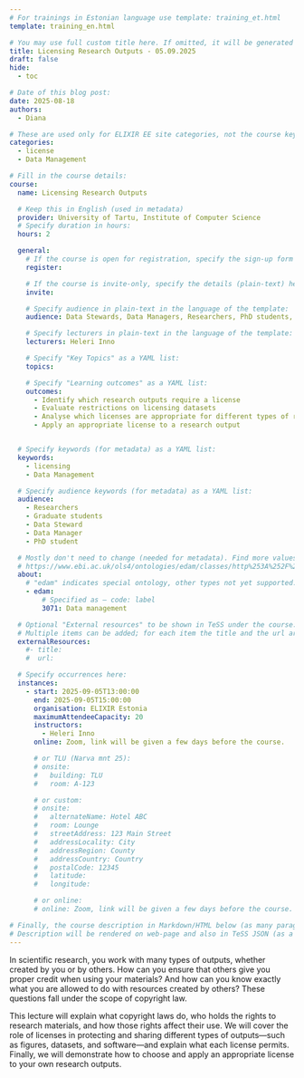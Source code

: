 ```yaml
---
# For trainings in Estonian language use template: training_et.html
template: training_en.html

# You may use full custom title here. If omitted, it will be generated from course name.
title: Licensing Research Outputs - 05.09.2025
draft: false
hide:
  - toc

# Date of this blog post:
date: 2025-08-18
authors:
  - Diana

# These are used only for ELIXIR EE site categories, not the course keywords on TESS
categories:
  - license
  - Data Management

# Fill in the course details:
course:
  name: Licensing Research Outputs

  # Keep this in English (used in metadata)
  provider: University of Tartu, Institute of Computer Science
  # Specify duration in hours:
  hours: 2

  general:
    # If the course is open for registration, specify the sign-up form link here (otherwise, remove it):
    register:

    # If the course is invite-only, specify the details (plain-text) here (otherwise, remove it):
    invite:

    # Specify audience in plain-text in the language of the template:
    audience: Data Stewards, Data Managers, Researchers, PhD students, anyone dealing with data in academia

    # Specify lecturers in plain-text in the language of the template:
    lecturers: Heleri Inno

    # Specify "Key Topics" as a YAML list:
    topics:

    # Specify "Learning outcomes" as a YAML list:
    outcomes:
      - Identify which research outputs require a license
      - Evaluate restrictions on licensing datasets
      - Analyse which licenses are appropriate for different types of research outputs
      - Apply an appropriate license to a research output


  # Specify keywords (for metadata) as a YAML list:
  keywords:
    - licensing
    - Data Management

  # Specify audience keywords (for metadata) as a YAML list:
  audience:
    - Researchers
    - Graduate students
    - Data Steward
    - Data Manager
    - PhD student

  # Mostly don't need to change (needed for metadata). Find more values here:
  # https://www.ebi.ac.uk/ols4/ontologies/edam/classes/http%253A%252F%252Fedamontology.org%252Ftopic_0003?lang=en
  about:
    # "edam" indicates special ontology, other types not yet supported.
    - edam:
        # Specified as – code: label
        3071: Data management

  # Optional "External resources" to be shown in TeSS under the course:
  # Multiple items can be added; for each item the title and the url are mandatory.
  externalResources:
    #- title:
    #  url:

  # Specify occurrences here:
  instances:
    - start: 2025-09-05T13:00:00
      end: 2025-09-05T15:00:00
      organisation: ELIXIR Estonia
      maximumAttendeeCapacity: 20
      instructors:
        - Heleri Inno
      online: Zoom, link will be given a few days before the course.

      # or TLU (Narva mnt 25):
      # onsite:
      #   building: TLU
      #   room: A-123

      # or custom:
      # onsite:
      #   alternateName: Hotel ABC
      #   room: Lounge
      #   streetAddress: 123 Main Street
      #   addressLocality: City
      #   addressRegion: County
      #   addressCountry: Country
      #   postalCode: 12345
      #   latitude:
      #   longitude:

      # or online:
      # online: Zoom, link will be given a few days before the course.

# Finally, the course description in Markdown/HTML below (as many paragraphs as needed).
# Description will be rendered on web-page and also in TeSS JSON (as a string of HTML).
---
```


In scientific research, you work with many types of outputs, whether created by you or by others. How can you ensure that others give you proper credit when using your materials? And how can you know exactly what you are allowed to do with resources created by others? These questions fall under the scope of copyright law.

This lecture will explain what copyright laws do, who holds the rights to research materials, and how those rights affect their use. We will cover the role of licenses in protecting and sharing different types of outputs—such as figures, datasets, and software—and explain what each license permits. Finally, we will demonstrate how to choose and apply an appropriate license to your own research outputs.

